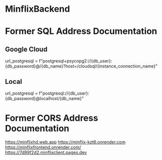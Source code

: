 # MinflixBackend
# Former SQL Address Documentation
## Google Cloud
url_postgresql = f"postgresql+psycopg2://{db_user}:{db_password}@/{db_name}?host=/cloudsql/{instance_connection_name}"
## Local
url_postgresql = f"postgresql://{db_user}:{db_password}@localhost/{db_name}"
# Former CORS Address Documentation
https://minflixhd.web.app
https://minflix-kzt6.onrender.com
https://minflixfrontend.onrender.com/
https://7d99f2d2.minflixclient.pages.dev
